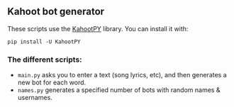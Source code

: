 ## Kahoot bot generator

These scripts use the [KahootPY](https://github.com/vehbiu/kahoot-py/tree/main) library. You can install it with:

```
pip install -U KahootPY
```

### The different scripts:

 - `main.py` asks you to enter a text (song lyrics, etc), and then generates a new bot for each word.
 - `names.py` generates a specified number of bots with random names & usernames.